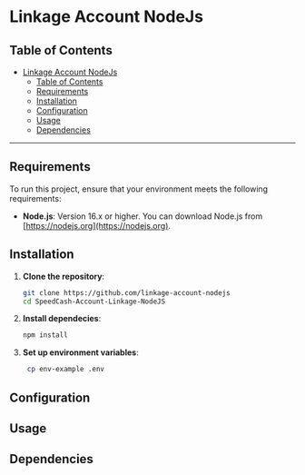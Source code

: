 # Linkage Account NodeJs

## Table of Contents
- [Linkage Account NodeJs](#linkage-account-nodejs)
  - [Table of Contents](#table-of-contents)
  - [Requirements](#requirements)
  - [Installation](#installation)
  - [Configuration](#configuration)
  - [Usage](#usage)
  - [Dependencies](#dependencies)


---

## Requirements

To run this project, ensure that your environment meets the following requirements:

- **Node.js**: Version 16.x or higher. You can download Node.js from [https://nodejs.org](https://nodejs.org).

## Installation
1. **Clone the repository**:
   ```bash
   git clone https://github.com/linkage-account-nodejs
   cd SpeedCash-Account-Linkage-NodeJS
   ```
2. **Install dependecies**:
   ```bash
   npm install
   ```
3. **Set up environment variables**:
   ```bash
    cp env-example .env
   ```

## Configuration


## Usage

## Dependencies